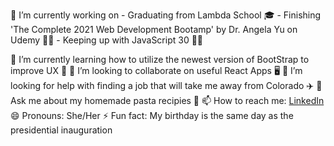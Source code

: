 

<!--
**aelise17264/aelise17264** is a ✨ _special_ ✨ repository because its `README.md` (this file) appears on your GitHub profile.

Here are some ideas to get you started:
-->

🔭 I’m currently working on
     - Graduating from Lambda School 🎓
     - Finishing 'The Complete 2021 Web Development Bootamp' by Dr. Angela Yu on Udemy 👩‍💻
     - Keeping up with JavaScript 30 🏃‍♀️
     
     
🌱 I’m currently learning how to utilize the newest version of BootStrap to improve UX 🎨
👯 I’m looking to collaborate on useful React Apps 🖥️
🤔 I’m looking for help with finding a job that will take me away from Colorado ✈️
💬 Ask me about my homemade pasta recipies 🍝
📫 How to reach me: [LinkedIn](https://www.linkedin.com/in/aelise17264/)
😄 Pronouns: She/Her
⚡ Fun fact: My birthday is the same day as the presidential inauguration

